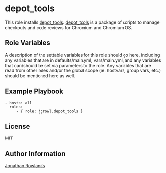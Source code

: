 depot_tools
========

This role installs [depot_tools](http://www.chromium.org/developers/how-tos/install-depot-tools). [depot_tools](http://www.chromium.org/developers/how-tos/install-depot-tools) is a package of scripts to manage checkouts and code reviews for Chromium and Chromium OS.

Role Variables
--------------

A description of the settable variables for this role should go here, including any variables that are in defaults/main.yml, vars/main.yml, and any variables that can/should be set via parameters to the role. Any variables that are read from other roles and/or the global scope (ie. hostvars, group vars, etc.) should be mentioned here as well.


Example Playbook
-------------------------

    - hosts: all
      roles:
         - { role: jgrowl.depot_tools }

License
-------

MIT

Author Information
------------------

[Jonathan Rowlands](https://github.com/jgrowl)
